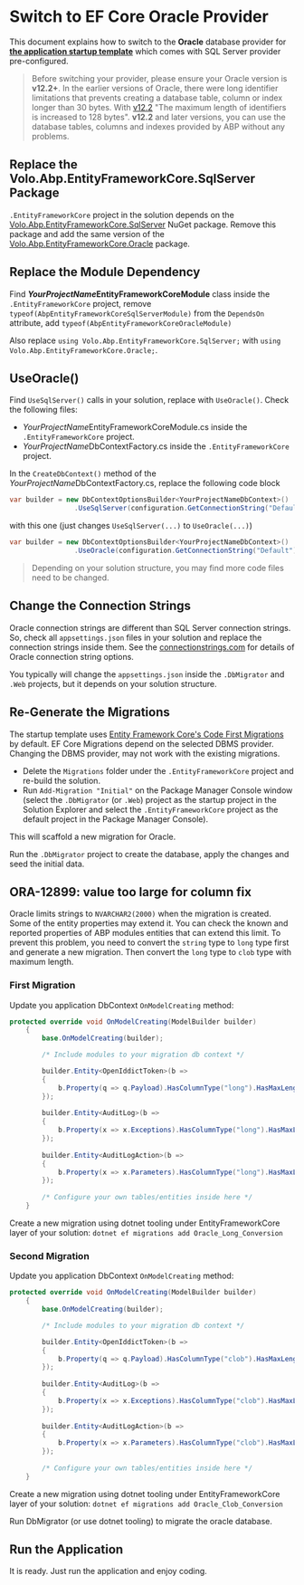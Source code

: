# Switch to EF Core Oracle Provider

This document explains how to switch to the **Oracle** database provider for **[the application startup template](../../../solution-templates/layered-web-application)** which comes with SQL Server provider pre-configured.

> Before switching your provider, please ensure your Oracle version is **v12.2+**. In the earlier versions of Oracle, there were long identifier limitations that prevents creating a database table, column or index longer than 30 bytes. With [v12.2](https://docs.oracle.com/en/database/oracle/oracle-database/12.2/newft/new-features.html#GUID-64283AD6-0939-47B0-856E-5E9255D7246B) "The maximum length of identifiers is increased to 128 bytes". **v12.2** and later versions, you can use the database tables, columns and indexes provided by ABP without any problems. 

## Replace the Volo.Abp.EntityFrameworkCore.SqlServer Package

`.EntityFrameworkCore` project in the solution depends on the [Volo.Abp.EntityFrameworkCore.SqlServer](https://www.nuget.org/packages/Volo.Abp.EntityFrameworkCore.SqlServer) NuGet package. Remove this package and add the same version of the [Volo.Abp.EntityFrameworkCore.Oracle](https://www.nuget.org/packages/Volo.Abp.EntityFrameworkCore.Oracle) package.

## Replace the Module Dependency

Find ***YourProjectName*EntityFrameworkCoreModule** class inside the `.EntityFrameworkCore` project, remove `typeof(AbpEntityFrameworkCoreSqlServerModule)` from the `DependsOn` attribute, add `typeof(AbpEntityFrameworkCoreOracleModule)`

Also replace `using Volo.Abp.EntityFrameworkCore.SqlServer;` with `using Volo.Abp.EntityFrameworkCore.Oracle;`.

## UseOracle()

Find `UseSqlServer()` calls in your solution, replace with `UseOracle()`. Check the following files:

* *YourProjectName*EntityFrameworkCoreModule.cs inside the `.EntityFrameworkCore` project.
* *YourProjectName*DbContextFactory.cs inside the `.EntityFrameworkCore` project.


In the `CreateDbContext()` method of the *YourProjectName*DbContextFactory.cs, replace the following code block

```csharp
var builder = new DbContextOptionsBuilder<YourProjectNameDbContext>()
                .UseSqlServer(configuration.GetConnectionString("Default"));
```

with this one (just changes `UseSqlServer(...)` to `UseOracle(...)`)
```csharp
var builder = new DbContextOptionsBuilder<YourProjectNameDbContext>()
                .UseOracle(configuration.GetConnectionString("Default"));
```

> Depending on your solution structure, you may find more code files need to be changed.

## Change the Connection Strings

Oracle connection strings are different than SQL Server connection strings. So, check all `appsettings.json` files in your solution and replace the connection strings inside them. See the [connectionstrings.com]( https://www.connectionstrings.com/oracle/ ) for details of Oracle connection string options.

You typically will change the `appsettings.json` inside the `.DbMigrator` and `.Web` projects, but it depends on your solution structure.

## Re-Generate the Migrations

The startup template uses [Entity Framework Core's Code First Migrations](https://docs.microsoft.com/en-us/ef/core/managing-schemas/migrations/) by default. 
EF Core Migrations depend on the selected DBMS provider. Changing the DBMS provider, may not work with the existing migrations.

* Delete the `Migrations` folder under the `.EntityFrameworkCore` project and re-build the solution.
* Run `Add-Migration "Initial"` on the Package Manager Console window (select the `.DbMigrator`  (or `.Web`) project as the startup project in the Solution Explorer and select the `.EntityFrameworkCore` project as the default project in the Package Manager Console).

This will scaffold a new migration for Oracle.

Run the `.DbMigrator` project to create the database, apply the changes and seed the initial data.

## ORA-12899: value too large for column fix

Oracle limits strings to `NVARCHAR2(2000)` when the migration is created. Some of the entity properties may extend it. You can check the known and reported properties of ABP modules entities that can extend this limit. To prevent this problem, you need to convert the `string` type to `long`  type first and generate a new migration. Then convert the `long` type to `clob` type with maximum length. 

### First Migration

Update you application DbContext `OnModelCreating` method:

```csharp
protected override void OnModelCreating(ModelBuilder builder)
    {
        base.OnModelCreating(builder);

        /* Include modules to your migration db context */

        builder.Entity<OpenIddictToken>(b =>
        {
            b.Property(q => q.Payload).HasColumnType("long").HasMaxLength(int.MaxValue);
        });
        
        builder.Entity<AuditLog>(b =>
        {
            b.Property(x => x.Exceptions).HasColumnType("long").HasMaxLength(int.MaxValue);
        });
        
        builder.Entity<AuditLogAction>(b =>
        {
            b.Property(x => x.Parameters).HasColumnType("long").HasMaxLength(int.MaxValue);
        });
        
        /* Configure your own tables/entities inside here */
    }
```

Create a new migration using dotnet tooling under EntityFrameworkCore layer of your solution: `dotnet ef migrations add Oracle_Long_Conversion`

### Second Migration

Update you application DbContext `OnModelCreating` method:

```csharp
protected override void OnModelCreating(ModelBuilder builder)
    {
        base.OnModelCreating(builder);

        /* Include modules to your migration db context */

        builder.Entity<OpenIddictToken>(b =>
        {
            b.Property(q => q.Payload).HasColumnType("clob").HasMaxLength(4000);
        });
        
        builder.Entity<AuditLog>(b =>
        {
            b.Property(x => x.Exceptions).HasColumnType("clob").HasMaxLength(4000);
        });
        
        builder.Entity<AuditLogAction>(b =>
        {
            b.Property(x => x.Parameters).HasColumnType("clob").HasMaxLength(4000);
        });
        
        /* Configure your own tables/entities inside here */
    }
```

Create a new migration using dotnet tooling under EntityFrameworkCore layer of your solution: `dotnet ef migrations add Oracle_Clob_Conversion`

Run DbMigrator (or use dotnet tooling) to migrate the oracle database.

## Run the Application

It is ready. Just run the application and enjoy coding.
